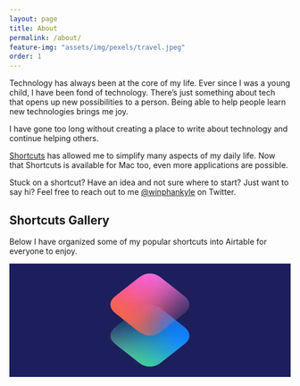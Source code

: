```yaml
---
layout: page
title: About
permalink: /about/
feature-img: "assets/img/pexels/travel.jpeg"
order: 1
---
```


Technology has always been at the core of my life. Ever since I was a young child, I have been fond of technology. There’s just something about tech that opens up new possibilities to a person. Being able to help people learn new technologies brings me joy.

I have gone too long without creating a place to write about technology and continue helping others.

[Shortcuts](https://apps.apple.com/us/app/shortcuts/id915249334?mt=8&ign-mpt=uo%3D4) has allowed me to simplify many aspects of my daily life. Now that Shortcuts is available for Mac too, even more applications are possible.

Stuck on a shortcut? Have an idea and not sure where to start? Just want to say hi? Feel free to reach out to me [@winphankyle](https://www.twitter.com/winphankyle) on Twitter.

## Shortcuts Gallery

Below I have organized some of my popular shortcuts into Airtable for everyone to enjoy.

[![Siri Shortcuts Logo](/assets/img/siri-shortcuts.jpg)](https://airtable.com/shrS45HzMGuxVOWfQ "Kyle Reddoch's Shortcuts Gallery on Airtable")